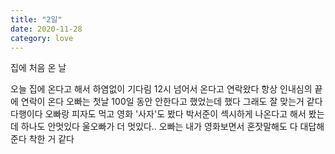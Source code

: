 ```yaml
---
title: "2일"
date: 2020-11-28
category: love
---
```


집에 처음 온 날

오늘 집에 온다고 해서 하염없이 기다림
12시 넘어서 온다고 연락왔다
항상 인내심의 끝에 연락이 온다
오빠는 첫날 100일 동안 안한다고 했었는데
했다
그래도 잘 맞는거 같다
다행이다
오빠랑 피자도 먹고 영화 '사자'도 봤다 
박서준이 섹시하게 나온다고 해서 봤는데 
하나도 안멋있다
울오빠가 더 멋있다..
오빠는 내가 영화보면서 혼잣말해도 다 대답해준다
착한 거 같다

